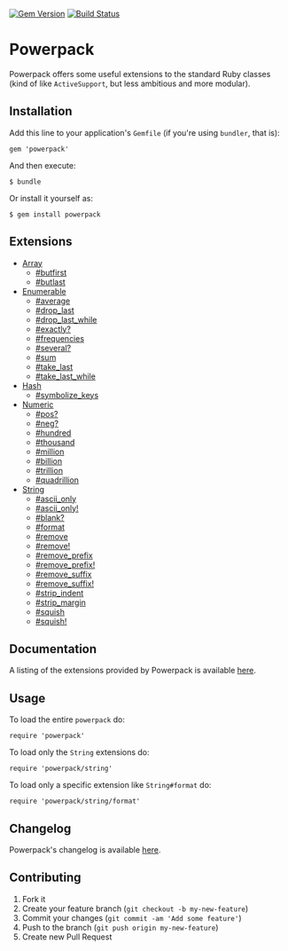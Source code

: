 [![Gem Version](https://badge.fury.io/rb/powerpack.png)](http://badge.fury.io/rb/powerpack)
[![Build Status](https://travis-ci.org/bbatsov/powerpack.png?branch=master)](https://travis-ci.org/bbatsov/powerpack)

# Powerpack

Powerpack offers some useful extensions to the standard Ruby classes (kind of like `ActiveSupport`, but less ambitious and more modular).

## Installation

Add this line to your application's `Gemfile` (if you're using `bundler`, that is):

    gem 'powerpack'

And then execute:

    $ bundle

Or install it yourself as:

    $ gem install powerpack

## Extensions

* [Array](http://rdoc.info/github/bbatsov/powerpack/Array)
    * [#butfirst](http://rdoc.info/github/bbatsov/powerpack/Array#butfirst-instance_method)
    * [#butlast](http://rdoc.info/github/bbatsov/powerpack/Array#butlast-instance_method)
* [Enumerable](http://rdoc.info/github/bbatsov/powerpack/Enumerable)
    * [#average](http://rdoc.info/github/bbatsov/powerpack/Enumerable#average-instance_method)
    * [#drop_last](http://rdoc.info/github/bbatsov/powerpack/Enumerable#drop_last-instance_method)
    * [#drop_last_while](http://rdoc.info/github/bbatsov/powerpack/Enumerable#drop_last_while-instance_method)
    * [#exactly?](http://rdoc.info/github/bbatsov/powerpack/Enumerable#exactly?-instance_method)
    * [#frequencies](http://rdoc.info/github/bbatsov/powerpack/Enumerable#frequencies-instance_method)
    * [#several?](http://rdoc.info/github/bbatsov/powerpack/Enumerable#several?-instance_method)
    * [#sum](http://rdoc.info/github/bbatsov/powerpack/Enumerable#sum-instance_method)
    * [#take_last](http://rdoc.info/github/bbatsov/powerpack/Enumerable#take_last-instance_method)
    * [#take_last_while](http://rdoc.info/github/bbatsov/powerpack/Enumerable#take_last_while-instance_method)
* [Hash](http://rdoc.info/github/bbatsov/powerpack/Hash)
    * [#symbolize_keys](http://rdoc.info/github/bbatsov/powerpack/Hash#symbolize_keys-instance_method)
* [Numeric](http://rdoc.info/github/bbatsov/powerpack/Numeric)
    * [#pos?](http://rdoc.info/github/bbatsov/powerpack/Numeric#pos?-instance_method)
    * [#neg?](http://rdoc.info/github/bbatsov/powerpack/Numeric#neg?-instance_method)
    * [#hundred](http://rdoc.info/github/bbatsov/powerpack/Numeric#hundred-instance_method)
    * [#thousand](http://rdoc.info/github/bbatsov/powerpack/Numeric#thousand-instance_method)
    * [#million](http://rdoc.info/github/bbatsov/powerpack/Numeric#million-instance_method)
    * [#billion](http://rdoc.info/github/bbatsov/powerpack/Numeric#billion-instance_method)
    * [#trillion](http://rdoc.info/github/bbatsov/powerpack/Numeric#trillion-instance_method)
    * [#quadrillion](http://rdoc.info/github/bbatsov/powerpack/Numeric#quadrillion-instance_method)
* [String](http://rdoc.info/github/bbatsov/powerpack/String)
    * [#ascii_only](http://rdoc.info/github/bbatsov/powerpack/String#ascii_only-instance_method)
    * [#ascii_only!](http://rdoc.info/github/bbatsov/powerpack/String#ascii_only!-instance_method)
    * [#blank?](http://rdoc.info/github/bbatsov/powerpack/String#blank?-instance_method)
    * [#format](http://rdoc.info/github/bbatsov/powerpack/String#format-instance_method)
    * [#remove](http://rdoc.info/github/bbatsov/powerpack/String#remove-instance_method)
    * [#remove!](http://rdoc.info/github/bbatsov/powerpack/String#remove!-instance_method)
    * [#remove_prefix](http://rdoc.info/github/bbatsov/powerpack/String#remove_prefix-instance_method)
    * [#remove_prefix!](http://rdoc.info/github/bbatsov/powerpack/String#remove_prefix!-instance_method)
    * [#remove_suffix](http://rdoc.info/github/bbatsov/powerpack/String#remove_suffix-instance_method)
    * [#remove_suffix!](http://rdoc.info/github/bbatsov/powerpack/String#remove_suffix!-instance_method)
    * [#strip_indent](http://rdoc.info/github/bbatsov/powerpack/String#strip_indent-instance_method)
    * [#strip_margin](http://rdoc.info/github/bbatsov/powerpack/String#strip_margin-instance_method)
    * [#squish](http://rdoc.info/github/bbatsov/powerpack/String#squish-instance_method)
    * [#squish!](http://rdoc.info/github/bbatsov/powerpack/String#squish!-instance_method)

## Documentation

A listing of the extensions provided by Powerpack is available
[here](http://rdoc.info/github/bbatsov/powerpack).

## Usage

To load the entire `powerpack` do:

```
require 'powerpack'
```

To load only the `String` extensions do:

```
require 'powerpack/string'
```

To load only a specific extension like `String#format` do:

```
require 'powerpack/string/format'
```

## Changelog

Powerpack's changelog is available [here](CHANGELOG.md).

## Contributing

1. Fork it
2. Create your feature branch (`git checkout -b my-new-feature`)
3. Commit your changes (`git commit -am 'Add some feature'`)
4. Push to the branch (`git push origin my-new-feature`)
5. Create new Pull Request

